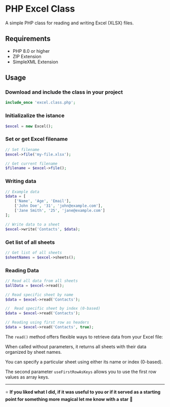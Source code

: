 # PHP Excel Class
A simple PHP class for reading and writing Excel (XLSX) files.

## Requirements
- PHP 8.0 or higher
- ZIP Extension
- SimpleXML Extension

## Usage

### Download and include the class in your project

```php
include_once 'excel.class.php';
```

### Initializalize the istance

```php
$excel = new Excel();
```

### Set or get Excel filename

```php
// Set filename
$excel->file('my-file.xlsx');

// Get current filename
$filename = $excel->file();
```

### Writing data

```php
// Example data
$data = [
    ['Name', 'Age', 'Email'],
    ['John Doe', '31', 'john@example.com'],
    ['Jane Smith', '25', 'jane@example.com']
];

// Write data to a sheet
$excel->write('Contacts', $data);
```

### Get list of all sheets

```php
// Get list of all sheets
$sheetNames = $excel->sheets();
```

### Reading Data

```php
// Read all data from all sheets
$allData = $excel->read();

// Read specific sheet by name
$data = $excel->read('Contacts');

//  Read specific sheet by index (0-based)
$data = $excel->read('Contacts');

// Reading using first row as headers
$data = $excel->read('Contacts', true);
```

The ```read()``` method offers flexible ways to retrieve data from your Excel file:

When called without parameters, it returns all sheets with their data organized by sheet names.

You can specify a particular sheet using either its name or index (0-based).

The second parameter ```useFirstRowAsKeys``` allows you to use the first row values as array keys.

---

:star: **If you liked what I did, if it was useful to you or if it served as a starting point for something more magical let me know with a star** :green_heart: